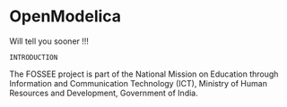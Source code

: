 # OpenModelica
Will tell you sooner !!! 

`INTRODUCTION`

The FOSSEE project is part of the National Mission on Education through Information and Communication Technology (ICT), Ministry of Human Resources and Development, Government of India. 
